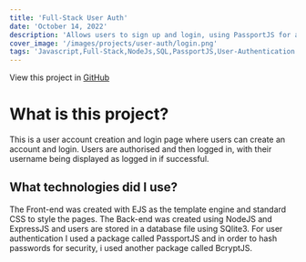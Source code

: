 ```yaml
---
title: 'Full-Stack User Auth'
date: 'October 14, 2022'
description: 'Allows users to sign up and login, using PassportJS for authentication'
cover_image: '/images/projects/user-auth/login.png'
tags: 'Javascript,Full-Stack,NodeJs,SQL,PassportJS,User-Authentication'
---
```

View this project in [GitHub](https://github.com/DomDevs2000/user-auth)

# What is this project?

This is a user account creation and login page where users can create an account and login. Users are authorised and 
then logged in, with their username being displayed as logged in if successful.

## What technologies did I use?

The Front-end was created with EJS as the template engine and standard CSS to style the pages. The Back-end was created 
using NodeJS and ExpressJS and users are stored in a database file using SQlite3. For user authentication I used a package called PassportJS and in order to hash passwords for security, i used another package called BcryptJS.
